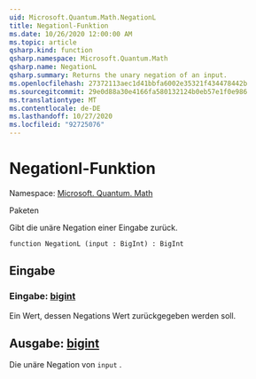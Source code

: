 ```yaml
---
uid: Microsoft.Quantum.Math.NegationL
title: Negationl-Funktion
ms.date: 10/26/2020 12:00:00 AM
ms.topic: article
qsharp.kind: function
qsharp.namespace: Microsoft.Quantum.Math
qsharp.name: NegationL
qsharp.summary: Returns the unary negation of an input.
ms.openlocfilehash: 27372113aec1d41bbfa6002e35321f434478442b
ms.sourcegitcommit: 29e0d88a30e4166fa580132124b0eb57e1f0e986
ms.translationtype: MT
ms.contentlocale: de-DE
ms.lasthandoff: 10/27/2020
ms.locfileid: "92725076"
---
```

# <a name="negationl-function"></a>Negationl-Funktion

Namespace: [Microsoft. Quantum. Math](xref:Microsoft.Quantum.Math)

Paketen [](https://nuget.org/packages/)


Gibt die unäre Negation einer Eingabe zurück.

```qsharp
function NegationL (input : BigInt) : BigInt
```


## <a name="input"></a>Eingabe

### <a name="input--bigint"></a>Eingabe: [bigint](xref:microsoft.quantum.lang-ref.bigint)

Ein Wert, dessen Negations Wert zurückgegeben werden soll.



## <a name="output--bigint"></a>Ausgabe: [bigint](xref:microsoft.quantum.lang-ref.bigint)

Die unäre Negation von `input` .